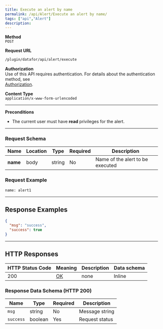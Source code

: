 ```yaml
---
title: Execute an alert by name
permalink: /api/Alert/Execute an alert by name/
tags: ["api","Alert"]
description: 
---
```


**Method**  
`POST`

**Request URL**
```html
/plugin/datafor/api/alert/execute
```

**Authorization**  
Use of this API requires authentication. For details about the authentication method, see  
[Authorization](/api/index/#_5-authentication-security).

**Content Type**  
`application/x-www-form-urlencoded`

---

**Preconditions**
- The current user must have **read** privileges for the alert.

---

### **Request Schema**

| Name    | Location | Type   | Required | Description                         |
|---------|----------|--------|----------|-------------------------------------|
| **name**| body     | string | No       | Name of the alert to be executed    |

### **Request Example**
```
name: alert1
```

---

## **Response Examples**

```json
{
  "msg": "success",
  "success": true
}
```

---

## **HTTP Responses**

| HTTP Status Code | Meaning                                                                 | Description | Data schema |
|------------------|-------------------------------------------------------------------------|------------|------------|
| 200              | [OK](https://tools.ietf.org/html/rfc7231#section-6.3.1)                | none       | Inline     |

### **Response Data Schema (HTTP 200)**

| Name      | Type    | Required | Description    |
|-----------|---------|----------|----------------|
| `msg`     | string  | No       | Message string |
| `success` | boolean | Yes      | Request status |